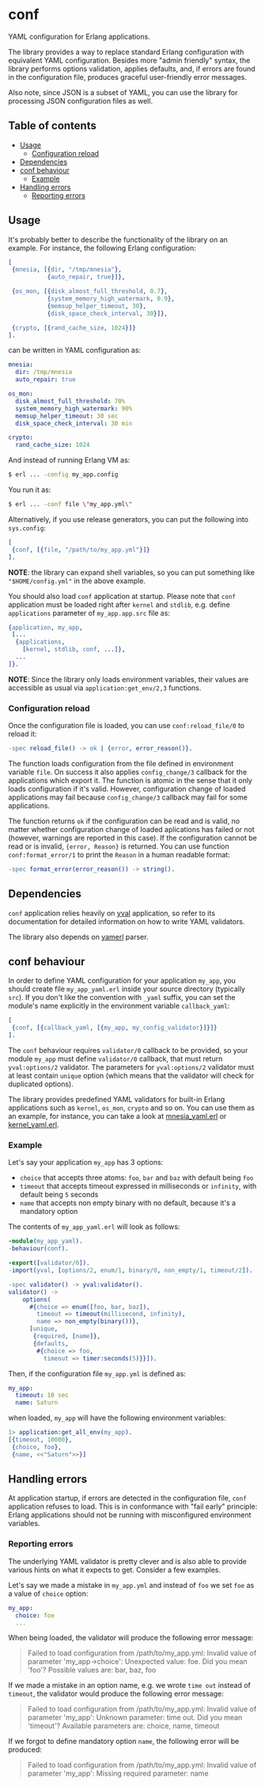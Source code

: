 # conf

YAML configuration for Erlang applications.

The library provides a way to replace standard Erlang configuration
with equivalent YAML configuration. Besides more "admin friendly"
syntax, the library performs options validation, applies defaults,
and, if errors are found in the configuration file,
produces graceful user-friendly error messages.

Also note, since JSON is a subset of YAML, you can use the library
for processing JSON configuration files as well.

## Table of contents
- [Usage](#usage)
  - [Configuration reload](#configuration-reload)
- [Dependencies](#dependencies)
- [conf behaviour](#conf-behaviour)
  - [Example](#example)
- [Handling errors](#handling-errors)
  - [Reporting errors](#reporting-errors)

## Usage

It's probably better to describe the functionality of the library
on an example. For instance, the following Erlang configuration:
```erl
[
 {mnesia, [{dir, "/tmp/mnesia"},
           {auto_repair, true}]},

 {os_mon, [{disk_almost_full_threshold, 0.7},
           {system_memory_high_watermark, 0.9},
           {memsup_helper_timeout, 30},
           {disk_space_check_interval, 30}]},

 {crypto, [{rand_cache_size, 1024}]}
].
```
can be written in YAML configuration as:
```yaml
mnesia:
  dir: /tmp/mnesia
  auto_repair: true

os_mon:
  disk_almost_full_threshold: 70%
  system_memory_high_watermark: 90%
  memsup_helper_timeout: 30 sec
  disk_space_check_interval: 30 min

crypto:
  rand_cache_size: 1024
```
And instead of running Erlang VM as:
```sh
$ erl ... -config my_app.config
```
You run it as:
```sh
$ erl ... -conf file \"my_app.yml\"
```
Alternatively, if you use release generators, you can put the following into `sys.config`:
```erl
[
 {conf, [{file, "/path/to/my_app.yml"}]}
].
```
**NOTE**: the library can expand shell variables, so you can put something like
`"$HOME/config.yml"` in the above example.

You should also load `conf` application at startup. Please note that
`conf` application must be loaded right after `kernel` and `stdlib`, e.g. define `applications`
parameter of `my_app.app.src` file as:
```erl
{application, my_app,
 [...
  {applications,
    [kernel, stdlib, conf, ...]},
  ...
]}.
```
**NOTE**: Since the library only loads environment variables, their values are accessible
as usual via `application:get_env/2,3` functions.

### Configuration reload

Once the configuration file is loaded, you can use `conf:reload_file/0` to reload it:
```erl
-spec reload_file() -> ok | {error, error_reason()}.
```
The function loads configuration from the file defined in environment variable `file`.
On success it also applies `config_change/3` callback for the applications which
export it. The function is atomic in the sense that it only loads configuration if
it's valid. However, configuration change of loaded applications may fail because
`config_change/3` callback may fail for some applications.

The function returns `ok` if the configuration can be read and is valid, no matter whether
configuration change of loaded aplications has failed or not (however, warnings are
reported in this case). If the configuration cannot be read or is invalid,
`{error, Reason}` is returned. You can use function `conf:format_error/1` to print
the `Reason` in a human readable format:
```erl
-spec format_error(error_reason()) -> string().
```

## Dependencies

`conf` application relies heavily on [yval](https://github.com/zinid/yval)
application, so refer to its documentation for detailed information on how to write
YAML validators.

The library also depends on [yamerl](https://github.com/yakaz/yamerl)
parser.

## conf behaviour

In order to define YAML configuration for your application `my_app`, you should
create file `my_app_yaml.erl` inside your source directory (typically `src`).
If you don't like the convention with `_yaml` suffix, you can set the module's
name explicitly in the environment variable `callback_yaml`:
```erl
[
 {conf, [{callback_yaml, [{my_app, my_config_validator}]}]}
].
```
The `conf` behaviour requires `validator/0` callback to be provided,
so your module `my_app` must define `validator/0` callback, that must return
`yval:options/2` validator. The parameters for `yval:options/2` validator
must at least contain `unique` option (which means that the validator will check for
duplicated options).

The library provides predefined YAML validators for built-in Erlang applications
such as `kernel`, `os_mon`, `crypto` and so on. You can use them as an example,
for instance, you can take a look at [mnesia_yaml.erl](src/mnesia_yaml.erl)
or [kernel_yaml.erl](src/kernel_yaml.erl).

### Example
Let's say your application `my_app` has 3 options:

- `choice` that accepts three atoms: `foo`, `bar` and `baz` with default
  being `foo`
- `timeout` that accepts timeout expressed in milliseconds or `infinity`,
  with default being `5` seconds
- `name` that accepts non empty binary with no default, because it's a
  mandatory option

The contents of `my_app_yaml.erl` will look as follows:
```erl
-module(my_app_yaml).
-behaviour(conf).

-export([validator/0]).
-import(yval, [options/2, enum/1, binary/0, non_empty/1, timeout/2]).

-spec validator() -> yval:validator().
validator() ->
    options(
      #{choice => enum([foo, bar, baz]),
        timeout => timeout(millisecond, infinity),
        name => non_empty(binary())},
      [unique,
       {required, [name]},
       {defaults,
        #{choice => foo,
          timeout => timer:seconds(5)}}]).
```
Then, if the configuration file `my_app.yml` is defined as:
```yaml
my_app:
  timeout: 10 sec
  name: Saturn
```
when loaded, `my_app` will have the following environment variables:
```erl
1> application:get_all_env(my_app).
[{timeout, 10000},
 {choice, foo},
 {name, <<"Saturn">>}]
```

## Handling errors

At application startup, if errors are detected in the configuration file, `conf`
application refuses to load. This is in conformance with "fail early" principle: Erlang
applications should not be running with misconfigured environment variables.

### Reporting errors

The underlying YAML validator is pretty clever and is also able to provide various hints
on what it expects to get. Consider a few examples.

Let's say we made a mistake in `my_app.yml` and instead of `foo` we set `foe`
as a value of `choice` option:
```yaml
my_app:
  choice: foe
  ...
```
When being loaded, the validator will produce the following error message:
> Failed to load configuration from /path/to/my_app.yml: Invalid value of parameter 'my_app->choice': Unexpected value: foe. Did you mean 'foo'? Possible values are: bar, baz, foo

If we made a mistake in an option name, e.g. we wrote `time out` instead of `timeout`, the validator
would produce the following error message:
> Failed to load configuration from /path/to/my_app.yml: Invalid value of parameter 'my_app': Unknown parameter: time out. Did you mean 'timeout'? Available parameters are: choice, name, timeout

If we forgot to define mandatory option `name`, the following error will be produced:
> Failed to load configuration from /path/to/my_app.yml: Invalid value of parameter 'my_app': Missing required parameter: name
